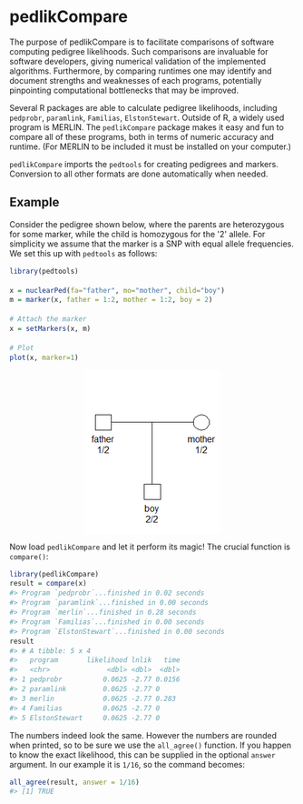 <!-- README.md is generated from README.Rmd. Please edit that file -->
pedlikCompare
=============

The purpose of pedlikCompare is to facilitate comparisons of software computing pedigree likelihoods. Such comparisons are invaluable for software developers, giving numerical validation of the implemented algorithms. Furthermore, by comparing runtimes one may identify and document strengths and weaknesses of each programs, potentially pinpointing computational bottlenecks that may be improved.

Several R packages are able to calculate pedigree likelihoods, including `pedprobr`, `paramlink`, `Familias`, `ElstonStewart`. Outside of R, a widely used program is MERLIN. The `pedlikCompare` package makes it easy and fun to compare all of these programs, both in terms of numeric accuracy and runtime. (For MERLIN to be included it must be installed on your computer.)

`pedlikCompare` imports the `pedtools` for creating pedigrees and markers. Conversion to all other formats are done automatically when needed.

Example
-------

Consider the pedigree shown below, where the parents are heterozygous for some marker, while the child is homozygous for the '2' allele. For simplicity we assume that the marker is a SNP with equal allele frequencies. We set this up with `pedtools` as follows:

``` r
library(pedtools)

x = nuclearPed(fa="father", mo="mother", child="boy")
m = marker(x, father = 1:2, mother = 1:2, boy = 2)

# Attach the marker
x = setMarkers(x, m)

# Plot
plot(x, marker=1)
```

<img src="README-example-setup-1.png" style="display: block; margin: auto;" />

Now load `pedlikCompare` and let it perform its magic! The crucial function is `compare()`:

``` r
library(pedlikCompare)
result = compare(x)
#> Program `pedprobr`...finished in 0.02 seconds
#> Program `paramlink`...finished in 0.00 seconds
#> Program `merlin`...finished in 0.28 seconds
#> Program `Familias`...finished in 0.00 seconds
#> Program `ElstonStewart`...finished in 0.00 seconds
result
#> # A tibble: 5 x 4
#>   program       likelihood lnlik   time
#>   <chr>              <dbl> <dbl>  <dbl>
#> 1 pedprobr          0.0625 -2.77 0.0156
#> 2 paramlink         0.0625 -2.77 0     
#> 3 merlin            0.0625 -2.77 0.283 
#> 4 Familias          0.0625 -2.77 0     
#> 5 ElstonStewart     0.0625 -2.77 0
```

The numbers indeed look the same. However the numbers are rounded when printed, so to be sure we use the `all_agree()` function. If you happen to know the exact likelihood, this can be supplied in the optional `answer` argument. In our example it is `1/16`, so the command becomes:

``` r
all_agree(result, answer = 1/16)
#> [1] TRUE
```
